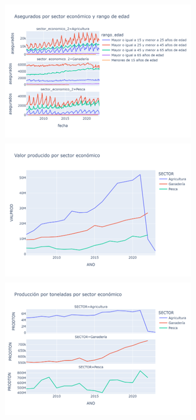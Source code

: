 ![1701389972514](image/storyboard/1701389972514.png)

![1701390156477](image/storyboard/1701390156477.png)

![1701390184668](image/storyboard/1701390184668.png)
